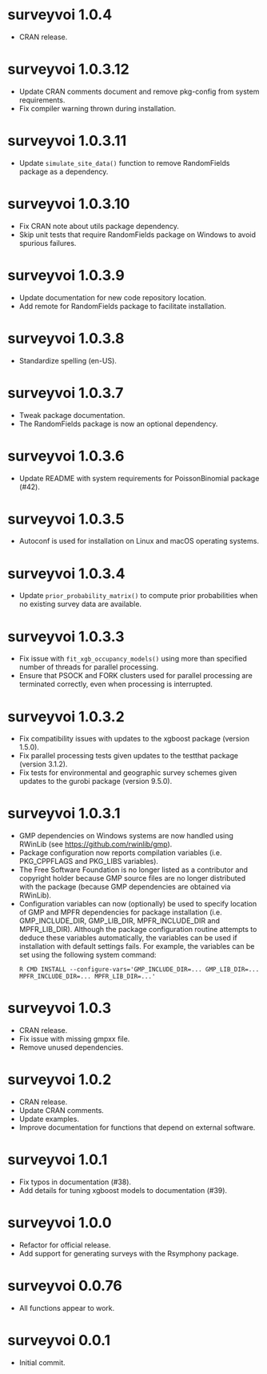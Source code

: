 # surveyvoi 1.0.4

- CRAN release.

# surveyvoi 1.0.3.12

- Update CRAN comments document and remove pkg-config from system requirements.
- Fix compiler warning thrown during installation.

# surveyvoi 1.0.3.11

- Update `simulate_site_data()` function to remove RandomFields package
  as a dependency.

# surveyvoi 1.0.3.10

- Fix CRAN note about utils package dependency.
- Skip unit tests that require RandomFields package on Windows to avoid
  spurious failures.

# surveyvoi 1.0.3.9

- Update documentation for new code repository location.
- Add remote for RandomFields package to facilitate installation.

# surveyvoi 1.0.3.8

- Standardize spelling (en-US).

# surveyvoi 1.0.3.7

- Tweak package documentation.
- The RandomFields package is now an optional dependency.

# surveyvoi 1.0.3.6

- Update README with system requirements for PoissonBinomial package (#42).

# surveyvoi 1.0.3.5

- Autoconf is used for installation on Linux and macOS operating systems.

# surveyvoi 1.0.3.4

- Update `prior_probability_matrix()` to compute prior probabilities when
  no existing survey data are available.

# surveyvoi 1.0.3.3

- Fix issue with `fit_xgb_occupancy_models()` using more than specified number
  of threads for parallel processing.
- Ensure that PSOCK and FORK clusters used for parallel processing are
  terminated correctly, even when processing is interrupted.

# surveyvoi 1.0.3.2

- Fix compatibility issues with updates to the xgboost package (version 1.5.0).
- Fix parallel processing tests given updates to the testthat package
  (version 3.1.2).
- Fix tests for environmental and geographic survey schemes given updates to
  the gurobi package (version 9.5.0).

# surveyvoi 1.0.3.1

- GMP dependencies on Windows systems are now handled using RWinLib
  (see https://github.com/rwinlib/gmp).
- Package configuration now reports compilation variables
  (i.e. PKG_CPPFLAGS and PKG_LIBS variables).
- The Free Software Foundation is no longer listed as a contributor and
  copyright holder because GMP source files are no longer distributed
  with the package (because GMP dependencies are obtained via RWinLib).
- Configuration variables can now (optionally) be used to specify location of
  GMP and MPFR dependencies for package installation (i.e. GMP_INCLUDE_DIR,
  GMP_LIB_DIR, MPFR_INCLUDE_DIR and MPFR_LIB_DIR). Although the package
  configuration routine attempts to deduce these variables automatically,
  the variables can be used if installation with default settings fails.
  For example, the variables can be set using the following system command:
  ```
  R CMD INSTALL --configure-vars='GMP_INCLUDE_DIR=... GMP_LIB_DIR=... MPFR_INCLUDE_DIR=... MPFR_LIB_DIR=...'
  ```

# surveyvoi 1.0.3

- CRAN release.
- Fix issue with missing gmpxx file.
- Remove unused dependencies.

# surveyvoi 1.0.2

- CRAN release.
- Update CRAN comments.
- Update examples.
- Improve documentation for functions that depend on external software.

# surveyvoi 1.0.1

-  Fix typos in documentation (#38).
-  Add details for tuning xgboost models to documentation (#39).

# surveyvoi 1.0.0

- Refactor for official release.
- Add support for generating surveys with the Rsymphony package.

# surveyvoi 0.0.76

- All functions appear to work.

# surveyvoi 0.0.1

- Initial commit.

